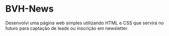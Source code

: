 # BVH-News
Desenvolvi uma página web simples utilizando HTML e CSS que servirá no futuro para captação de leads ou inscrição em newsletter.
